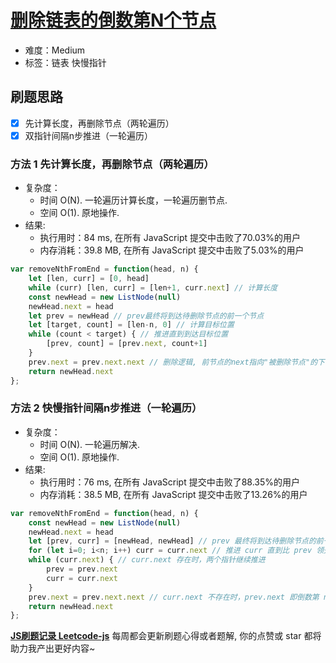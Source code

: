 # [删除链表的倒数第N个节点](https://leetcode-cn.com/problems/remove-nth-node-from-end-of-list/)

- 难度：Medium
- 标签：链表 快慢指针

## 刷题思路

- [x] 先计算长度，再删除节点（两轮遍历）
- [x] 双指针间隔n步推进（一轮遍历）

### 方法 1 先计算长度，再删除节点（两轮遍历）

- 复杂度：
    - 时间 O(N). 一轮遍历计算长度，一轮遍历删节点.
    - 空间 O(1). 原地操作.
- 结果:
    - 执行用时：84 ms, 在所有 JavaScript 提交中击败了70.03%的用户
    - 内存消耗：39.8 MB, 在所有 JavaScript 提交中击败了5.03%的用户

``` js
var removeNthFromEnd = function(head, n) {
    let [len, curr] = [0, head]
    while (curr) [len, curr] = [len+1, curr.next] // 计算长度
    const newHead = new ListNode(null)
    newHead.next = head
    let prev = newHead // prev最终将到达待删除节点的前一个节点
    let [target, count] = [len-n, 0] // 计算目标位置
    while (count < target) { // 推进直到到达目标位置
        [prev, count] = [prev.next, count+1]
    }
    prev.next = prev.next.next // 删除逻辑, 前节点的next指向"被删除节点"的下一个节点
    return newHead.next
};
```

### 方法 2 快慢指针间隔n步推进（一轮遍历）

- 复杂度：
    - 时间 O(N). 一轮遍历解决.
    - 空间 O(1). 原地操作.
- 结果:
    - 执行用时：76 ms, 在所有 JavaScript 提交中击败了88.35%的用户
    - 内存消耗：38.5 MB, 在所有 JavaScript 提交中击败了13.26%的用户

``` js
var removeNthFromEnd = function(head, n) {
    const newHead = new ListNode(null)
    newHead.next = head
    let [prev, curr] = [newHead, newHead] // prev 最终将到达待删除节点的前一个节点
    for (let i=0; i<n; i++) curr = curr.next // 推进 curr 直到比 prev 领先 n 个节点
    while (curr.next) { // curr.next 存在时，两个指针继续推进
        prev = prev.next
        curr = curr.next
    }
    prev.next = prev.next.next // curr.next 不存在时，prev.next 即倒数第 n 个节点, 删之
    return newHead.next
};
```

**[JS刷题记录 Leetcode-js](https://github.com/Nodreame/leetcode-js)** 每周都会更新刷题心得或者题解, 你的点赞或 star 都将助力我产出更好内容~
